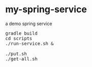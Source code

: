 # my-spring-service
a demo spring service

<pre>
gradle build
cd scripts
./run-service.sh &

./put.sh
./get-all.sh
</pre>
